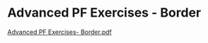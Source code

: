 # Advanced PF Exercises - Border

[Advanced PF Exercises- Border.pdf](Advanced%20PF%20Exercises%20-%20Border%202350e120e8f1431b8f237efa929d5035/Advanced_PF_Exercises-_Border.pdf)